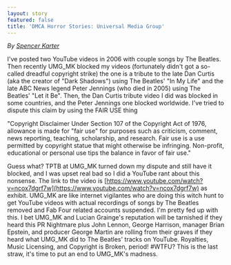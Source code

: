 ```yaml
---
layout: story
featured: false
title: 'DMCA Horror Stories: Universal Media Group'
---
```

_By [Spencer Karter](https://www.youtube.com/user/doughboy1985)_

I've posted two YouTube videos in 2006 with couple songs by The Beatles. Then recently UMG_MK blocked my videos (fortunately didn't got a so-called dreadful copyright strike) the one is a tribute to the late Dan Curtis (aka the creator of "Dark Shadows") using The Beatles' "In My Life" and the late ABC News legend Peter Jennings (who died in 2005) using The Beatles' "Let it Be". Then, the Dan Curtis tribute video I did was blocked in some countries, and the Peter Jennings one blocked worldwide. I've tried to dispute this claim by using the FAIR USE thing

"Copyright Disclaimer Under Section 107 of the
Copyright Act of 1976, allowance is made for
"fair use" for purposes such as criticism,
comment, news reporting, teaching, scholarship,
and research. Fair use is a use permitted by
copyright statue that might otherwise be
infringing. Non-profit, educational or
personal use tips the balance in favor of
fair use."

Guess what? TPTB at UMG_MK turned down my dispute and still have it blocked, and I was upset real bad so I did a YouTube rant about this nonsense. The link to the video is [https://www.youtube.com/watch?v=ncox7dgrf7w](https://www.youtube.com/watch?v=ncox7dgrf7w) as exhibit. UMG_MK are like internet vigilantes who are doing this witch hunt to get YouTube videos with actual recordings of songs by The Beatles removed and Fab Four related accounts suspended. I'm pretty fed up with this. I bet UMG_MK and Lucian Grainge's reputation will be tarnished if they heard this PR Nightmare plus John Lennon, George Harrison, manager Brian Epstein, and producer George Martin are rolling from their graves if they heard what UMG_MK did to The Beatles' tracks on YouTube. Royalties, Music Licensing, and Copyright is Broken, period! #WTFU? This is the last straw, it's time to put an end to UMG_MK's madness.
